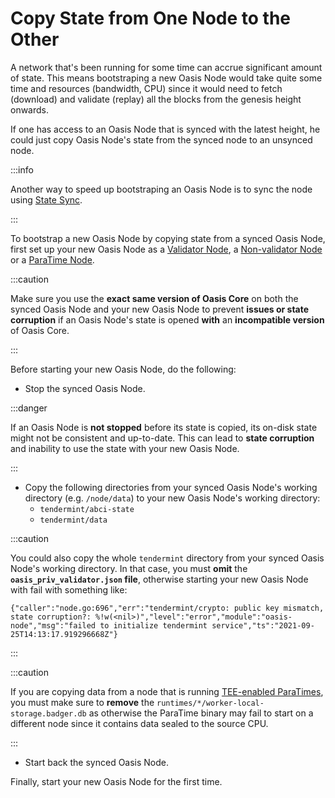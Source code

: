 # Copy State from One Node to the Other

A network that's been running for some time can accrue significant amount of state. This means  bootstraping a new Oasis Node would take quite some time and resources (bandwidth, CPU) since it would need to fetch (download) and validate (replay) all the blocks from the genesis height onwards.

If one has access to an Oasis Node that is synced with the latest height, he could just copy Oasis Node's state from the synced node to an unsynced node.

:::info

Another way to speed up bootstraping an Oasis Node is to sync the node using [State Sync](sync-node-using-state-sync.md).

:::

To bootstrap a new Oasis Node by copying state from a synced Oasis Node, first set up your new Oasis Node as a [Validator Node](../validator-node.mdx), a [Non-validator Node](../non-validator-node.md) or a [ParaTime Node](../paratime-node.mdx).

:::caution

Make sure you use the **exact same version of Oasis Core** on both the synced Oasis Node and your new Oasis Node to prevent **issues or state corruption** if an Oasis Node's state is opened **with** an **incompatible version** of Oasis Core.

:::

Before starting your new Oasis Node, do the following:

* Stop the synced Oasis Node.

:::danger

If an Oasis Node is **not stopped** before its state is copied, its on-disk state might not be consistent and up-to-date. This can lead to **state corruption** and inability to use the state with your new Oasis Node.

:::

* Copy the following directories from your synced Oasis Node's working directory (e.g. `/node/data`) to your new Oasis Node's working directory:
  * `tendermint/abci-state`
  * `tendermint/data`

:::caution

You could also copy the whole `tendermint` directory from your synced Oasis Node's working directory. In that case, you must **omit** the **`oasis_priv_validator.json` file**, otherwise starting your new Oasis Node with fail with something like:

```
{"caller":"node.go:696","err":"tendermint/crypto: public key mismatch, state corruption?: %!w(<nil>)","level":"error","module":"oasis-node","msg":"failed to initialize tendermint service","ts":"2021-09-25T14:13:17.919296668Z"}
```

:::

:::caution

If you are copying data from a node that is running [TEE-enabled ParaTimes], you
must make sure to **remove** the `runtimes/*/worker-local-storage.badger.db` as
otherwise the ParaTime binary may fail to start on a different node since it
contains data sealed to the source CPU.

[TEE-enabled ParaTimes]: ../prerequisites/set-up-trusted-execution-environment-tee.md

:::

* Start back the synced Oasis Node.

Finally, start your new Oasis Node for the first time.

